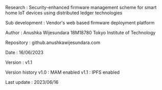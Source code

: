 Research : Security-enhanced firmware management scheme for smart home IoT devices using distributed ledger technologies

Sub development : Vendor's  web based firmware deployment platform 

Author : Anushka Wijesundara 
	 18M18780
	 Tokyo Institute of Technology

Repository : github.anushkawijesundara.com

Date : 16/06/2023

Version : v1.1

Version  history
v1.0 : MAM enabled
v1.1 : IPFS enabled

Last update : 2023/06/16

